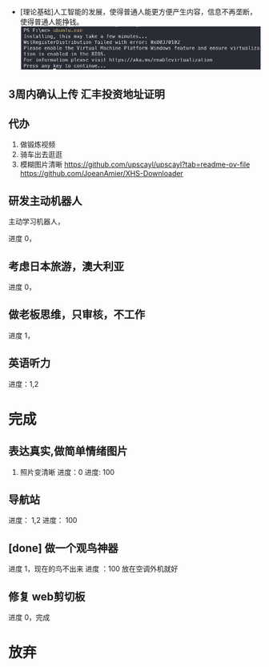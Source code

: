 
- [理论基础]人工智能的发展，使得普通人能更方便产生内容，信息不再垄断，使得普通人能挣钱。
![](images/2025-01-24-14-21-29.png)

## 3周内确认上传 汇丰投资地址证明

## 代办

1. 做锻炼视频
2. 骑车出去逛逛
3. 模糊图片清晰  https://github.com/upscayl/upscayl?tab=readme-ov-file
https://github.com/JoeanAmier/XHS-Downloader

## 研发主动机器人
主动学习机器人，

进度 0，

## 考虑日本旅游，澳大利亚

进度 0，

## 做老板思维，只审核，不工作

进度 1，


## 英语听力 
进度：1,2

# 完成

## 表达真实,做简单情绪图片
1. 照片变清晰
进度：0
进度: 100

## 导航站 
进度： 1,2
进度： 100

## [done] 做一个观鸟神器

进度 1，现在的鸟不出来
进度 ：100 放在空调外机就好

## 修复 web剪切板

进度 0，完成




# 放弃

<!-- ## [todo]书呆子，语音陪伴，早晨、晚上陪伴学习 2 小时 (节约时间，避免空虚) -->

<!-- 进度 0， -->

